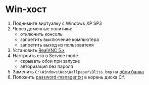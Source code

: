 # Win-хост

1. Поднимите виртуалку с Windows XP SP3
2. Через доменные политики:
    * отключить консоль
    * запретить выключение компьютера
    * запретить выход из пользователя
3. Установить [RealVNC 5.x](https://www.realvnc.com/en/connect/download/vnc/windows/#older-versions)
4. Настроить его в Service mode
    * скрывать обои при запуске
    * авторизация без пароля
5. Заменить `C:\Windows\Web\Wallpaper\Bliss.bmp` на [обои банка](wallpaper.bmp)
6. Положить [password-manager.txt](password-manager.txt) в корень диска C:\
